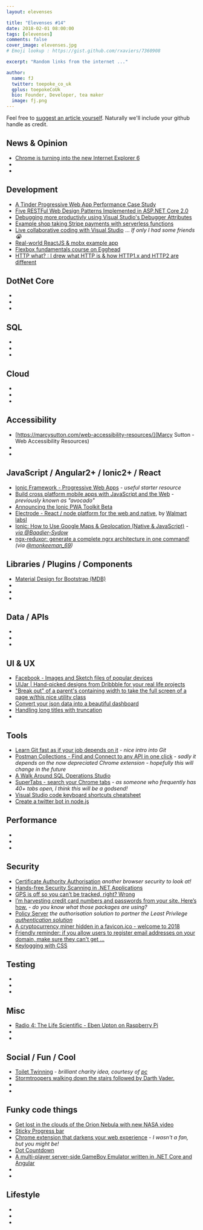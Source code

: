```yaml
---
layout: elevenses

title: "Elevenses #14"
date: 2018-02-01 08:00:00
tags: [elevenses]
comments: false
cover_image: elevenses.jpg
# Emoji lookup : https://gist.github.com/rxaviers/7360908

excerpt: "Random links from the internet ..."

author:
  name: fJ
  twitter: toepoke_co_uk
  gplus: toepokeCoUk
  bio: Founder, Developer, tea maker
  image: fj.png
---
```


Feel free to [suggest an article yourself](https://github.com/toepoke/toepoke.github.io/issues).  Naturally we'll include your github handle as credit.

## News & Opinion
* [Chrome is turning into the new Internet Explorer 6](https://www.theverge.com/2018/1/4/16805216/google-chrome-only-sites-internet-explorer-6-web-standards)
* []()
* []()

## Development
* [A Tinder Progressive Web App Performance Case Study](https://medium.com/@addyosmani/a-tinder-progressive-web-app-performance-case-study-78919d98ece0)
* [Five RESTFul Web Design Patterns Implemented in ASP.NET Core 2.0](https://blog.jeremylikness.com/5-rest-api-designs-in-dot-net-core-1-29a8527e999c)
* [Debugging more productivly using Visual Studio's Debugger Attributes](http://moaid.codes/post/VisualStudios-Debugger-Attributes)
* [Example shop taking Stripe payments with serverless functions](https://github.com/sdras/sample-vue-shop)
* [Live collaborative coding with Visual Studio](https://code.visualstudio.com/blogs/2017/11/15/live-share) ... *If only I had some friends :sob:*
* [Real-world ReactJS & mobx example app](https://github.com/gothinkster/react-mobx-realworld-example-app)
* [Flexbox fundamentals course on Egghead](https://egghead.io/courses/flexbox-fundamentals)
* [HTTP what? : I drew what HTTP is & how HTTP1.x and HTTP2 are different](https://twitter.com/kosamari/status/859958929484337152)

## DotNet Core
* []()
* []()
* []()

## SQL
* []()
* []()
* []()

## Cloud
* []()
* []()
* []()

## Accessibility
* [https://marcysutton.com/web-accessibility-resources/](Marcy Sutton - Web Accessibility Resources)
* []()
* []()

## JavaScript / Angular2+ / Ionic2+ / React
* [Ionic Framework - Progressive Web Apps](https://ionicframework.com/pwa) - *useful starter resource*
* [Build cross platform mobile apps with JavaScript and the Web](https://ionic-team.github.io/capacitor/) - *previously known as "avocado"*
* [Announcing the Ionic PWA Toolkit Beta](https://blog.ionicframework.com/announcing-the-ionic-pwa-toolkit-beta)
* [Electrode - React / node platform for the web and native](http://www.electrode.io), by [Walmart labsl](https://twitter.com/electrode_io)
* [Ionic: How to Use Google Maps & Geolocation (Native & JavaScript)](https://baadiersydow.com/ionic-google-maps-geolocation-native-javascript-ios-android/) - *[via @Baadier-Sydow](https://github.com/Baadier-Sydow)*
* [ngx-reduxor: generate a complete ngrx architecture in one command!](https://blog.cloudboost.io/ngx-reduxor-generate-a-complete-ngrx-architecture-in-one-command-574e3ea76f2d) *(via [@monkeeman_69](https://twitter.com/monkeeman_69))*

## Libraries / Plugins / Components
* [Material Design for Bootstrap (MDB)](https://mdbootstrap.com/angular/)
* []()
* []()
* []()

## Data / APIs
* []()
* []()
* []()

## UI & UX
* [Facebook - Images and Sketch files of popular devices](http://facebook.design/devices)
* [UIJar | Hand-picked designs from Dribbble for your real life projects](https://uijar.com/)
* ["Break out" of a parent's containing width to take the full screen of a page w/this nice utility class](https://twitter.com/Una/status/951519740840873984)
* [Convert your json data into a beautiful dashboard](https://jsonmenu.com)
* [Handling long titles with truncation](https://assortment.io/posts/handling-long-titles-with-truncation)
* []()

## Tools
* [Learn Git fast as if your job depends on it](https://dev.to/hitman666/learn-git-fast-as-if-your-job-depends-on-it-dgj) - *nice intro into Git*
* [Postman Collections - Find and Connect to any API in one click](https://postmancollections.com/) - *sadly it depends on the now depreciated Chrome extension - hopefully this will change in the future*
* [A Walk Around SQL Operations Studio](https://www.red-gate.com/simple-talk/sql/sql-tools/walk-around-sql-operations-studio/)
* [SuperTabs - search your Chrome tabs](https://chrome.google.com/webstore/detail/supertabs/mlgnpmfabelpnbinakibjcaibnfdnpkn) - *as someone who frequently has 40+ tabs open, I think this will be a godsend!*
* [Visual Studio code keyboard shortcuts cheatsheet](https://pbs.twimg.com/media/C-LXR5fXYAAoSFG.jpg)
* [Create a twitter bot in node.js](https://davidwalsh.name/create-twitter-bot)

## Performance
* []()
* []()
* []()

## Security
* [Certificate Authority Authorisation](https://scotthelme.co.uk/certificate-authority-authorization/) *another browser security to look at!*
* [Hands-free Security Scanning in .NET Applications](https://dev.to/rionmonster/hands-free-security-scanning-in-net-applications-ddp)
* [GPS is off so you can’t be tracked, right? Wrong](https://nakedsecurity.sophos.com/2017/12/19/gps-is-off-so-you-cant-be-tracked-right-wrong/amp)
* [I’m harvesting credit card numbers and passwords from your site. Here’s how.](https://hackernoon.com/im-harvesting-credit-card-numbers-and-passwords-from-your-site-here-s-how-9a8cb347c5b5) - *do you know what those packages are using?*
* [Policy Server](https://leastprivilege.com/2018/01/17/announcing-policyserver/) *the authorisation solution to partner the Least Privilege [authentication solution](https://identityserver.io/)*
* [A cryptocurrency miner hidden in a favicon.ico - welcome to 2018](https://twitter.com/xbs/status/963796410100604929)
* [Friendly reminder: if you allow users to register email addresses on your domain, make sure they can't get ...](https://twitter.com/spazef0rze/status/942800411941048320)
* [Keylogging with CSS](https://github.com/maxchehab/CSS-Keylogging/blob/master/README.md)

## Testing
* []()
* []()
* []()

## Misc
* [Radio 4: The Life Scientific - Eben Upton on Raspberry Pi](https://www.bbc.co.uk/programmes/b09ly60f)
* []()
* []()

## Social / Fun / Cool
* [Toilet Twinning](https://www.toilettwinning.org) - *brilliant charity idea, courtesy of [pc](https://twitter.com/paulcampbell_)*
* [Stormtroopers walking down the stairs followed by Darth Vader.](https://twitter.com/samkalidi/status/951393220407189505)
* []()
* []()

## Funky code things
* [Get lost in the clouds of the Orion Nebula with new NASA video](http://mashable.com/2018/01/12/orion-nebula-3d-animation-video-nasa.amp)
* [Sticky Progress bar](https://codepen.io/snookca/pen/ZvpZYE?editors=1100)
* [Chrome extension that darkens your web experience](https://chrome.google.com/webstore/detail/midnight-lizard/pbnndmlekkboofhnbonilimejonapojg) - *I wasn't a fan, but you might be!*
* [Dot Countdown](https://codepen.io/allanpope/pen/eNgGJm)
* [A multi-player server-side GameBoy Emulator written in .NET Core and Angular](https://www.hanselman.com/blog/AMultiplayerServersideGameBoyEmulatorWrittenInNETCoreAndAngular.aspx)
* []()
* []()


## Lifestyle
* []()
* []()
* []()

